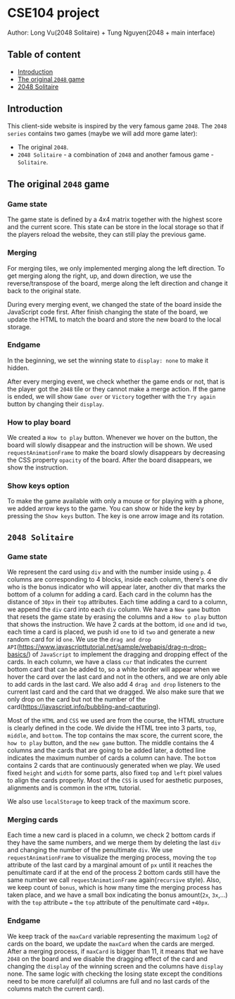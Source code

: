 # CSE104 project

Author: Long Vu(2048 Solitaire) + Tung Nguyen(2048 + main interface)

## Table of content

- [Introduction](#introduction)
- [The original `2048` game](#first-game)
- [2048 Solitaire](#second-game)

## Introduction <a name="introduction"></a>

This client-side website is inspired by the very famous game `2048`. The `2048 series` contains two games (maybe we will add more game later):

- The original `2048`.
- `2048 Solitaire` - a combination of `2048` and another famous game - `Solitaire`.

## The original `2048` game <a name="first-game"></a>

### Game state

The game state is defined by a 4x4 matrix together with the highest score and the current score. This state can be store in the local storage so that if the players reload the website, they can still play the previous game.

### Merging

For merging tiles, we only implemented merging along the left direction. To get merging along the right, up, and down direction, we use the reverse/transpose of the board, merge along the left direction and change it back to the original state.

During every merging event, we changed the state of the board inside the JavaScript code first. After finish changing the state of the board, we update the HTML to match the board and store the new board to the local storage.

### Endgame

In the beginning, we set the winning state to `display: none` to make it hidden.

After every merging event, we check whether the game ends or not, that is the player got the `2048` tile or they cannot make a merge action. If the game is ended, we will show `Game over` or `Victory` together with the `Try again` button by changing their `display`.

### How to play board

We created a `How to play` button. Whenever we hover on the button, the board will slowly disappear and the instruction will be shown. We used `requestAnimationFrame` to make the board slowly disappears by decreasing the CSS property `opacity` of the board. After the board disappears, we show the instruction.

### Show keys option

To make the game available with only a mouse or for playing with a phone, we added arrow keys to the game. You can show or hide the key by pressing the `Show keys` button. The key is one arrow image and its rotation.

## `2048 Solitaire` <a name="second-game"></a>

### Game state

We represent the card using `div` and with the number inside using `p`. 4 columns are corresponding to 4 blocks, inside each column, there's one div who is the bonus indicator who will appear later, another div that marks the bottom of a column for adding a card. Each card in the column has the distance of `30px` in their `top` attributes. Each time adding a card to a column, we append the `div` card into each `div` column. We have a `New game` button that resets the game state by erasing the columns and a `How to play` button that shows the instruction. We have 2 cards at the bottom, id `one` and id `two`, each time a card is placed, we push id `one` to id `two` and generate a new random card for id `one`. We use the `drag and drop API`(https://www.javascripttutorial.net/sample/webapis/drag-n-drop-basics/) of `JavaScript` to implement the dragging and dropping effect of the cards. In each column, we have a class `cur` that indicates the current bottom card that can be added to, so a white border will appear when we hover the card over the last card and not in the others, and we are only able to add cards in the last card. We also add 4 `drag and drop` listeners to the current last card and the card that we dragged. We also make sure that we only drop on the card but not the number of the card(https://javascript.info/bubbling-and-capturing).

Most of the `HTML` and `CSS` we used are from the course, the HTML structure is clearly defined in the code. We divide the HTML tree into 3 parts, `top`, `middle`, and `bottom`. The top contains the max score, the current score, the `how to play` button, and the `new game` button. The middle contains the 4 columns and the cards that are going to be added later, a dotted line indicates the maximum number of cards a column can have. The `bottom` contains 2 cards that are continuously generated when we play. We used fixed `height` and `width` for some parts, also fixed `top` and `left` pixel values to align the cards properly. Most of the `CSS` is used for aesthetic purposes, alignments and is common in the `HTML` tutorial.

We also use `localStorage` to keep track of the maximum score.

### Merging cards

Each time a new card is placed in a column, we check 2 bottom cards if they have the same numbers, and we merge them by deleting the last `div` and changing the number of the penultimate `div`. We use `requestAnimationFrame` to visualize the merging process, moving the `top` attribute of the last card by a marginal amount of `px` until it reaches the penultimate card if at the end of the process 2 bottom cards still have the same number we call `requestAnimationFrame` again(`recursive` style). Also, we keep count of `bonus`, which is how many time the merging process has taken place, and we have a small box indicating the bonus amount(`2x`, `3x`,...) with the `top` attribute `=` the `top` attribute of the penultimate card `+40px`.

### Endgame

We keep track of the `maxCard` variable representing the maximum `log2` of cards on the board, we update the `maxCard` when the cards are merged. After a merging process, if `maxCard` is bigger than 11, it means that we have `2048` on the board and we disable the dragging effect of the card and changing the `display` of the winning screen and the columns have `display` none. The same logic with checking the losing state except the conditions need to be more careful(if all columns are full and no last cards of the columns match the current card).
